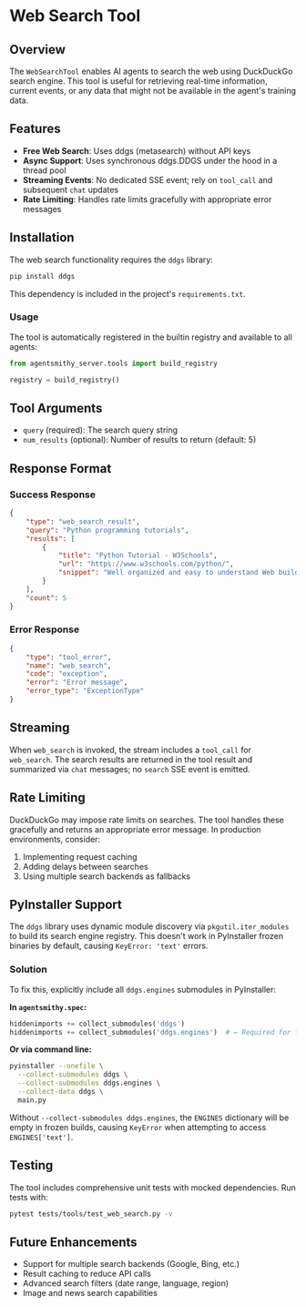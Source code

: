 # Web Search Tool

## Overview

The `WebSearchTool` enables AI agents to search the web using DuckDuckGo search engine. This tool is useful for retrieving real-time information, current events, or any data that might not be available in the agent's training data.

## Features

- **Free Web Search**: Uses ddgs (metasearch) without API keys
- **Async Support**: Uses synchronous ddgs.DDGS under the hood in a thread pool
- **Streaming Events**: No dedicated SSE event; rely on `tool_call` and subsequent `chat` updates
- **Rate Limiting**: Handles rate limits gracefully with appropriate error messages

## Installation

The web search functionality requires the `ddgs` library:

```bash
pip install ddgs
```

This dependency is included in the project's `requirements.txt`.

### Usage

The tool is automatically registered in the builtin registry and available to all agents:

```python
from agentsmithy_server.tools import build_registry

registry = build_registry()
```

## Tool Arguments

- `query` (required): The search query string
- `num_results` (optional): Number of results to return (default: 5)

## Response Format

### Success Response
```json
{
    "type": "web_search_result",
    "query": "Python programming tutorials",
    "results": [
        {
            "title": "Python Tutorial - W3Schools",
            "url": "https://www.w3schools.com/python/",
            "snippet": "Well organized and easy to understand Web building tutorials..."
        }
    ],
    "count": 5
}
```

### Error Response
```json
{
    "type": "tool_error",
    "name": "web_search",
    "code": "exception",
    "error": "Error message",
    "error_type": "ExceptionType"
}
```

## Streaming

When `web_search` is invoked, the stream includes a `tool_call` for `web_search`. The search results are returned in the tool result and summarized via `chat` messages; no `search` SSE event is emitted.

## Rate Limiting

DuckDuckGo may impose rate limits on searches. The tool handles these gracefully and returns an appropriate error message. In production environments, consider:

1. Implementing request caching
2. Adding delays between searches
3. Using multiple search backends as fallbacks

## PyInstaller Support

The `ddgs` library uses dynamic module discovery via `pkgutil.iter_modules` to build its search engine registry. This doesn't work in PyInstaller frozen binaries by default, causing `KeyError: 'text'` errors.

### Solution

To fix this, explicitly include all `ddgs.engines` submodules in PyInstaller:

**In `agentsmithy.spec`:**
```python
hiddenimports += collect_submodules('ddgs')
hiddenimports += collect_submodules('ddgs.engines')  # ← Required for frozen builds
```

**Or via command line:**
```bash
pyinstaller --onefile \
  --collect-submodules ddgs \
  --collect-submodules ddgs.engines \
  --collect-data ddgs \
  main.py
```

Without `--collect-submodules ddgs.engines`, the `ENGINES` dictionary will be empty in frozen builds, causing `KeyError` when attempting to access `ENGINES['text']`.

## Testing

The tool includes comprehensive unit tests with mocked dependencies. Run tests with:

```bash
pytest tests/tools/test_web_search.py -v
```

## Future Enhancements

- Support for multiple search backends (Google, Bing, etc.)
- Result caching to reduce API calls
- Advanced search filters (date range, language, region)
- Image and news search capabilities
